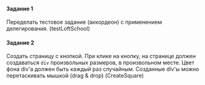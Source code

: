 #### Задание 1
Переделать тестовое задание (аккордеон) с применением делегирования.
(testLoftSchool)

#### Задание 2
Создать страницу с кнопкой. При клике на кнопку, на странице должен создаваться `div` произвольных размеров, в произвольном месте.
Цвет фона div'а должен быть каждый раз случайным.
Созданные div'ы можно перетаскивать мышкой (drag & drop)
(CreateSquare)
